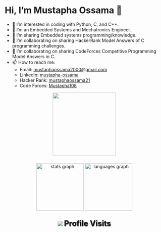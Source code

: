 # Hi, I’m Mustapha Ossama 👋 
 
- 👀 I’m interested in coding with Python, C, and C++.
- 🌱 I’m an Embedded Systems and Mechatronics Engineer.  
- 💞️ I’m sharing Embedded systems programming/knowledge.
- 💞️ I’m collaborating on sharing HackerRank Model Answers of C programming challenges.
- 💞️ I’m collaborating on sharing CodeForces Competitive Programming Model Answers in C. 
- 📫 How to reach me:
  - Email: mustaphaossama2000@gmail.com
  - Linkedin: [mustapha-ossama](https://www.linkedin.com/in/mustapha-ossama-21aa72219/)
  - Hacker Rank: [mustaphaossama21](https://www.hackerrank.com/mustaphaossama21)
  - Code Forces: [Mustapha108](https://codeforces.com/profile/Mustapha108)
     
<div align="center">
  <img height="200" src=""  />
</div>

###
 
<div align="center">
  <img src="https://github-readme-stats.vercel.app/api?username=muossama&hide_title=false&hide_rank=false&show_icons=true&include_all_commits=true&count_private=true&disable_animations=false&theme=dracula&locale=en&hide_border=false&order=1" height="150" alt="stats graph"  />
  <img src="https://github-readme-stats.vercel.app/api/top-langs?username=muossama&locale=en&hide_title=false&layout=compact&card_width=320&langs_count=5&theme=dracula&hide_border=false&order=2" height="150" alt="languages graph"  />
</div>

###

<div align="center">
  <img src="https://profile-counter.glitch.me/muossama/count.svg?"  />
  <span style="font-size: 24px; font-weight: bold; text-shadow: 1px 1px 2px #000000;">Profile Visits</span>
</div>
